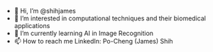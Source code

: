 - 👋 Hi, I’m @shihjames
- 👀 I’m interested in computational techniques and their biomedical applications
- 🌱 I’m currently learning AI in Image Recognition 
- 📫 How to reach me LinkedIn: Po-Cheng (James) Shih

<!---
shihjames/shihjames is a ✨ special ✨ repository because its `README.md` (this file) appears on your GitHub profile.
You can click the Preview link to take a look at your changes.
--->
